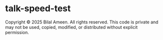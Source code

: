 # talk-speed-test

Copyright © 2025 Bilal Ameen. All rights reserved.
This code is private and may not be used, copied, modified, or distributed without explicit permission.
